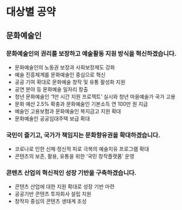 # 대상별 공약

## 문화예술인

### 문화예술인의 권리를 보장하고 예술활동 지원 방식을 혁신하겠습니다.
- 문화예술인의 노동권 보장과 사회보장제도 강화
- 예술 진흥체계를 문화예술인 중심으로 혁신
- 공공 기여 확대로 문화예술 창작 및 유통 활성화 지원
- 공연 분야 등 문화예술 일자리 창출
- 청년 문화예술인 ‘1만 시간 지원 프로젝트’ 실시와 청년 마을예술가 국가 고용
- 문화 예산 2.5% 확충과 문화예술인 기본소득 연 100만 원 지급
- 예술인 고용보험과 문화예술인 복지금고 지원 확대
- 문화예술인 공공임대주택 보급 확대

### 국민이 즐기고, 국가가 책임지는 문화향유권을 확대하겠습니다.
- 코로나로 인한 신체·정신적 피로 극복의 예술치유 프로그램 확대
- 콘텐츠의 보존, 활용, 유통을 위한 ‘국민 창작플랫폼’ 운영

### 콘텐츠 산업의 혁신적인 성장 기반을 구축하겠습니다.
- 콘텐츠 산업에 대한 지원 확대로 성장 기반 마련
- 공공기반 콘텐츠 투자회사 설립 지원
- 창작자 중심의 콘텐츠 생태계 조성